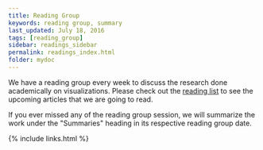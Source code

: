```yaml
---
title: Reading Group
keywords: reading group, summary
last_updated: July 18, 2016
tags: [reading_group]
sidebar: readings_sidebar
permalink: readings_index.html
folder: mydoc
---
```


We have a reading group every week to discuss the research done academically on 
visualizations. Please check out the [reading list](readings_list.html) to see 
the upcoming articles that we are going to read.

If you ever missed any of the reading group session, we will summarize the work
under the "Summaries" heading in its respective reading group date.

{% include links.html %}
